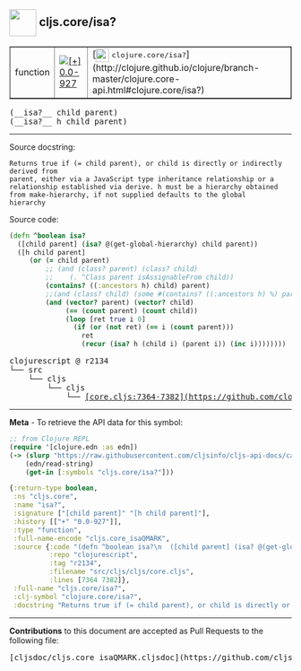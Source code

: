 ## <img width="48px" valign="middle" src="http://i.imgur.com/Hi20huC.png"> cljs.core/isa?

 <table border="1">
<tr>

<td>function</td>
<td><a href="https://github.com/cljsinfo/cljs-api-docs/tree/0.0-927"><img valign="middle" alt="[+] 0.0-927" src="https://img.shields.io/badge/+-0.0--927-lightgrey.svg"></a> </td>
<td>
[<img height="24px" valign="middle" src="http://i.imgur.com/1GjPKvB.png"> <samp>clojure.core/isa?</samp>](http://clojure.github.io/clojure/branch-master/clojure.core-api.html#clojure.core/isa?)
</td>
</tr>
</table>

 <samp>
(__isa?__ child parent)<br>
</samp>
 <samp>
(__isa?__ h child parent)<br>
</samp>

---




Source docstring:

```
Returns true if (= child parent), or child is directly or indirectly derived from
parent, either via a JavaScript type inheritance relationship or a
relationship established via derive. h must be a hierarchy obtained
from make-hierarchy, if not supplied defaults to the global
hierarchy
```

Source code:

```clj
(defn ^boolean isa?
  ([child parent] (isa? @(get-global-hierarchy) child parent))
  ([h child parent]
     (or (= child parent)
         ;; (and (class? parent) (class? child)
         ;;    (. ^Class parent isAssignableFrom child))
         (contains? ((:ancestors h) child) parent)
         ;;(and (class? child) (some #(contains? ((:ancestors h) %) parent) (supers child)))
         (and (vector? parent) (vector? child)
              (== (count parent) (count child))
              (loop [ret true i 0]
                (if (or (not ret) (== i (count parent)))
                  ret
                  (recur (isa? h (child i) (parent i)) (inc i))))))))
```

 <pre>
clojurescript @ r2134
└── src
    └── cljs
        └── cljs
            └── <ins>[core.cljs:7364-7382](https://github.com/clojure/clojurescript/blob/r2134/src/cljs/cljs/core.cljs#L7364-L7382)</ins>
</pre>


---

__Meta__ - To retrieve the API data for this symbol:

```clj
;; from Clojure REPL
(require '[clojure.edn :as edn])
(-> (slurp "https://raw.githubusercontent.com/cljsinfo/cljs-api-docs/catalog/cljs-api.edn")
    (edn/read-string)
    (get-in [:symbols "cljs.core/isa?"]))
```

```clj
{:return-type boolean,
 :ns "cljs.core",
 :name "isa?",
 :signature ["[child parent]" "[h child parent]"],
 :history [["+" "0.0-927"]],
 :type "function",
 :full-name-encode "cljs.core_isaQMARK",
 :source {:code "(defn ^boolean isa?\n  ([child parent] (isa? @(get-global-hierarchy) child parent))\n  ([h child parent]\n     (or (= child parent)\n         ;; (and (class? parent) (class? child)\n         ;;    (. ^Class parent isAssignableFrom child))\n         (contains? ((:ancestors h) child) parent)\n         ;;(and (class? child) (some #(contains? ((:ancestors h) %) parent) (supers child)))\n         (and (vector? parent) (vector? child)\n              (== (count parent) (count child))\n              (loop [ret true i 0]\n                (if (or (not ret) (== i (count parent)))\n                  ret\n                  (recur (isa? h (child i) (parent i)) (inc i))))))))",
          :repo "clojurescript",
          :tag "r2134",
          :filename "src/cljs/cljs/core.cljs",
          :lines [7364 7382]},
 :full-name "cljs.core/isa?",
 :clj-symbol "clojure.core/isa?",
 :docstring "Returns true if (= child parent), or child is directly or indirectly derived from\nparent, either via a JavaScript type inheritance relationship or a\nrelationship established via derive. h must be a hierarchy obtained\nfrom make-hierarchy, if not supplied defaults to the global\nhierarchy"}

```

---

__Contributions__ to this document are accepted as Pull Requests to the following file:

 <pre>
[cljsdoc/cljs.core_isaQMARK.cljsdoc](https://github.com/cljsinfo/cljs-api-docs/blob/master/cljsdoc/cljs.core_isaQMARK.cljsdoc)
</pre>

